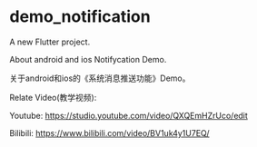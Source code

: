 # demo_notification

A new Flutter project.

About android and ios  Notifycation Demo.

关于android和ios的《系统消息推送功能》Demo。

Relate Video(教学视频):

Youtube: https://studio.youtube.com/video/QXQEmHZrUco/edit

Bilibili: https://www.bilibili.com/video/BV1uk4y1U7EQ/
